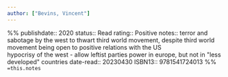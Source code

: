 ```yaml
---
author: ["Bevins, Vincent"]
---
```

%%
publishdate:: 2020
status:: Read
rating:: Positive
notes:: terror and sabotage by the west to thwart third world movement, despite third world movement being open to positive relations with the US <br> hypocrisy of the west - allow leftist parties power in europe, but not in "less developed" countries
date-read:: 20230430
ISBN13:: 9781541724013
%%
`=this.notes`